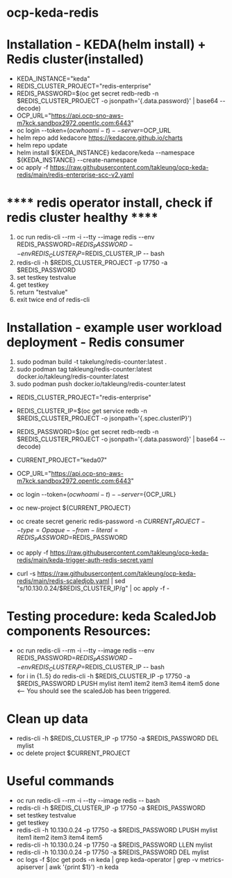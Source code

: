 # ocp-keda-redis
# Installation - KEDA(helm install) + Redis cluster(installed)
- KEDA_INSTANCE="keda"
- REDIS_CLUSTER_PROJECT="redis-enterprise"
- REDIS_PASSWORD=$(oc get secret redb-redb -n $REDIS_CLUSTER_PROJECT -o jsonpath='{.data.password}' | base64 --decode)
- OCP_URL="https://api.ocp-sno-aws-m7kck.sandbox2972.opentlc.com:6443"
- oc login --token=$(oc whoami -t) --server=$OCP_URL
- helm repo add kedacore https://kedacore.github.io/charts
- helm repo update
- helm install ${KEDA_INSTANCE} kedacore/keda --namespace ${KEDA_INSTANCE} --create-namespace
- oc apply -f https://raw.githubusercontent.com/takleung/ocp-keda-redis/main/redis-enterprise-scc-v2.yaml

# **** redis operator install, check if redis cluster healthy ****
 1. oc run redis-cli --rm -i --tty --image redis --env REDIS_PASSWORD=$REDIS_PASSWORD --env REDIS_CLUSTER_IP=$REDIS_CLUSTER_IP -- bash
 2. redis-cli -h $REDIS_CLUSTER_PROJECT -p 17750 -a $REDIS_PASSWORD
 3. set testkey testvalue
 4. get testkey
 5. return "testvalue"
 6. exit twice end of redis-cli

# Installation - example user workload deployment - Redis consumer
 1. sudo podman build -t takelung/redis-counter:latest .
 2. sudo podman tag takleung/redis-counter:latest docker.io/takleung/redis-counter:latest
 3. sudo podman push docker.io/takleung/redis-counter:latest

- REDIS_CLUSTER_PROJECT="redis-enterprise"
- REDIS_CLUSTER_IP=$(oc get service redb -n $REDIS_CLUSTER_PROJECT -o jsonpath='{.spec.clusterIP}')
- REDIS_PASSWORD=$(oc get secret redb-redb -n $REDIS_CLUSTER_PROJECT -o jsonpath='{.data.password}' | base64 --decode)
- CURRENT_PROJECT="keda07"
- OCP_URL="https://api.ocp-sno-aws-m7kck.sandbox2972.opentlc.com:6443"

- oc login --token=$(oc whoami -t) --server=${OCP_URL}
- oc new-project ${CURRENT_PROJECT}
- oc create secret generic redis-password -n ${CURRENT_PROJECT} --type=Opaque --from-literal=REDIS_PASSWORD=$REDIS_PASSWORD
- oc apply -f https://raw.githubusercontent.com/takleung/ocp-keda-redis/main/keda-trigger-auth-redis-secret.yaml
- curl -s https://raw.githubusercontent.com/takleung/ocp-keda-redis/main/redis-scaledjob.yaml | sed "s/10.130.0.24/$REDIS_CLUSTER_IP/g" | oc apply -f -

# Testing procedure: keda ScaledJob components Resources:
- oc run redis-cli --rm -i --tty --image redis --env REDIS_PASSWORD=$REDIS_PASSWORD --env REDIS_CLUSTER_IP=$REDIS_CLUSTER_IP -- bash 
- for i in {1..5}
   do
      redis-cli -h $REDIS_CLUSTER_IP -p 17750 -a $REDIS_PASSWORD LPUSH mylist item1 item2 item3 item4 item5
   done
<-- You should see the scaledJob has been triggered.

# Clean up data
- redis-cli -h $REDIS_CLUSTER_IP -p 17750 -a $REDIS_PASSWORD DEL mylist
- oc delete project $CURRENT_PROJECT

# Useful commands
- oc run redis-cli --rm -i --tty --image redis -- bash
- redis-cli -h $REDIS_CLUSTER_IP -p 17750 -a $REDIS_PASSWORD
- set testkey testvalue
- get testkey
- redis-cli -h 10.130.0.24 -p 17750 -a $REDIS_PASSWORD LPUSH mylist item1 item2 item3 item4 item5
- redis-cli -h 10.130.0.24 -p 17750 -a $REDIS_PASSWORD LLEN mylist
- redis-cli -h 10.130.0.24 -p 17750 -a $REDIS_PASSWORD DEL mylist
- oc logs -f $(oc get pods -n keda | grep keda-operator | grep -v metrics-apiserver | awk '{print $1}') -n keda







